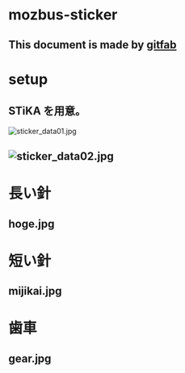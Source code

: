 # mozbus-sticker
## 
This document is made by [gitfab](http://gitfab.org)
---
# setup

STiKA を用意。
---
![sticker_data01.jpg](https://raw.github.com/dadaa/mozbus-sticker/master/gitfab/resources/sticker_data01.jpg)

![sticker_data02.jpg](https://raw.github.com/dadaa/mozbus-sticker/master/gitfab/resources/sticker_data02.jpg)
---
# 長い針
hoge.jpg
---
# 短い針
mijikai.jpg
---
# 歯車

gear.jpg
---
